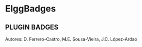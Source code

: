 # ElggBadges
PLUGIN BADGES
-------------
Autores: D. Ferrero-Castro, M.E. Sousa-Vieira, J.C. López-Ardao
